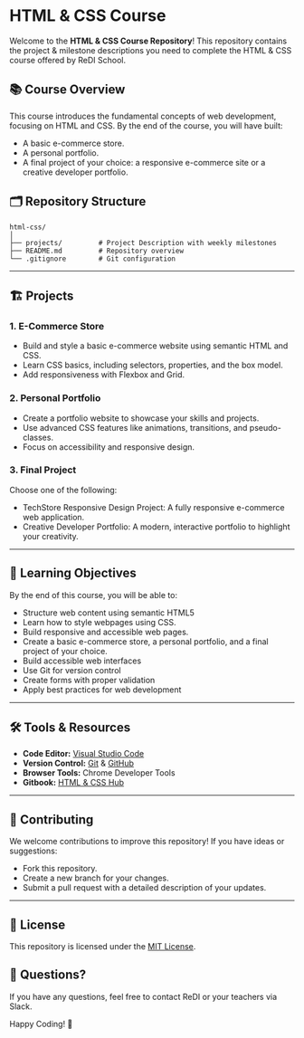  # HTML & CSS Course

Welcome to the **HTML & CSS Course Repository**! This repository contains the project & milestone descriptions you need to complete the HTML & CSS course offered by ReDI School. 

## 📚 Course Overview

This course introduces the fundamental concepts of web development, focusing on HTML and CSS. By the end of the course, you will have built:
- A basic e-commerce store.
- A personal portfolio.
- A final project of your choice: a responsive e-commerce site or a creative developer portfolio.


## 🗂️ Repository Structure

```
html-css/
│
├── projects/         # Project Description with weekly milestones
├── README.md         # Repository overview
└── .gitignore        # Git configuration
```

---

## 🏗️ Projects

### 1. E-Commerce Store

- Build and style a basic e-commerce website using semantic HTML and CSS.
- Learn CSS basics, including selectors, properties, and the box model.
- Add responsiveness with Flexbox and Grid.

### 2. Personal Portfolio

- Create a portfolio website to showcase your skills and projects.
- Use advanced CSS features like animations, transitions, and pseudo-classes.
- Focus on accessibility and responsive design.

### 3. Final Project

Choose one of the following:

- TechStore Responsive Design Project: A fully responsive e-commerce web application.
- Creative Developer Portfolio: A modern, interactive portfolio to highlight your creativity.

---

## 🚀 Learning Objectives

By the end of this course, you will be able to:

- Structure web content using semantic HTML5
- Learn how to style webpages using CSS.
- Build responsive and accessible web pages.
- Create a basic e-commerce store, a personal portfolio, and a final project of your choice.
- Build accessible web interfaces
- Use Git for version control
- Create forms with proper validation
- Apply best practices for web development

--- 

## 🛠️ Tools & Resources

- **Code Editor:** [Visual Studio Code](https://code.visualstudio.com/)
- **Version Control:** [Git](https://git-scm.com/) & [GitHub](https://github.com/)
- **Browser Tools:** Chrome Developer Tools
- **Gitbook:** [HTML & CSS Hub](https://redi-school-1.gitbook.io/html-and-css/)

---

## 🤝 Contributing

We welcome contributions to improve this repository! If you have ideas or suggestions:

- Fork this repository.
- Create a new branch for your changes.
- Submit a pull request with a detailed description of your updates.

---

## 📝 License

This repository is licensed under the [MIT License](https://opensource.org/license/mit).


## 💬 Questions?

If you have any questions, feel free to contact ReDI or your teachers via Slack.

Happy Coding! 🎉
